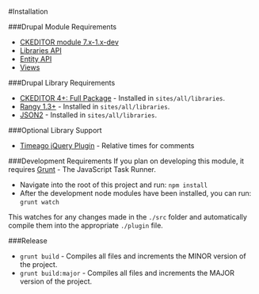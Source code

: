#Installation

###Drupal Module Requirements
* [CKEDITOR module 7.x-1.x-dev](https://drupal.org/project/ckeditor)
* [Libraries API](https://drupal.org/project/libraries)
* [Entity API](https://drupal.org/project/entity)
* [Views](https://drupal.org/project/views)

###Drupal Library Requirements
* [CKEDITOR 4+: Full Package](http://ckeditor.com/download) - Installed in `sites/all/libraries`.
* [Rangy 1.3+](https://code.google.com/p/rangy/downloads/detail?name=rangy-1.3alpha.772.tar.gz) - Installed in `sites/all/libraries`.
* [JSON2](https://github.com/douglascrockford/JSON-js/archive/master.zip) - Installed in `sites/all/libraries`.

###Optional Library Support
* [Timeago jQuery Plugin](http://timeago.yarp.com) - Relative times for comments

###Development Requirements
If you plan on developing this module, it requires [Grunt](http://gruntjs.com) - The JavaScript Task Runner.
* Navigate into the root of this project and run: `npm install`
* After the development node modules have been installed, you can run: `grunt watch`

This watches for any changes made in the `./src` folder and automatically compile them into the appropriate `./plugin` file.

###Release
* `grunt build` - Compiles all files and increments the MINOR version of the project.
* `grunt build:major` - Compiles all files and increments the MAJOR version of the project.

